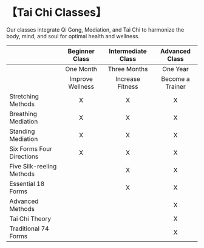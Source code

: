 # 【Tai Chi Classes】

Our classes integrate Qi Gong, Mediation, and Tai Chi to harmonize the body, mind, and soul for optimal health and wellness.


|               |  Beginner Class  | Intermediate Class | Advanced Class |
|------------------|:--------------:|:-----------:|:-----------:|
|                 | One Month       |  Three Months     |  One Year      |
|    |  Improve Wellness| Increase Fitness | Become a Trainer|
Stretching Methods         |         X    |    X      | X
Breathing Mediation         |           X  |    X      | X
Standing Mediation         |         X    |    X      | X
Six Forms Four Directions         |          X   |    X      | X
Five Silk-reeling Methods         |              |     X     | X
Essential 18 Forms         |              |     X     | X
Advanced Methods            |              |           | X
Tai Chi Theory           |              |           | X
Traditional 74 Forms         |              |           | X
